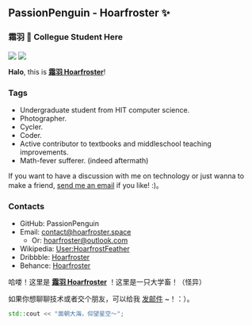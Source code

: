 ## PassionPenguin - Hoarfroster ✨
### 霜羽 🍻 Collegue Student Here

<img align="center" src="https://github-readme-stats.vercel.app/api?username=PassionPenguin&show_icons=true&layout=compact" />

<img align="center" src="https://github-readme-stats.vercel.app/api/top-langs/?username=PassionPenguin&layout=compact&langs_count=10" />

**Halo**, this is **[霜羽 Hoarfroster](https://github.com/PassionPenguin/)**!

### Tags

* Undergraduate student from HIT computer science.
* Photographer.
* Cycler.
* Coder.
* Active contributor to textbooks and middleschool teaching improvements.
* Math-fever sufferer. (indeed aftermath)

If you want to have a discussion with me on technology or just wanna to make a friend, [send me an email](mailto:contact@hoarfroster.space) if you like! :)。

### Contacts

* GitHub: PassionPenguin
* Email: [contact@hoarfroster.space](mailto:contact@hoarfroster.space)
  * Or: [hoarfroster@outlook.com](mailto:hoarfroster@outlook.com)
* Wikipedia: [User:HoarfrostFeather](https://zh.wikipedia.org/wiki/User:HoarfrostFeather)
* Dribbble: [Hoarfroster](https://dribbble.com/Hoarfroster)
* Behance: [Hoarfroster](https://www.behance.net/passionpenguin)

哈喽！这里是 **[霜羽 Hoarfroster](https://github.com/PassionPenguin/)** ！这里是一只大学畜！（怪异）

如果你想聊聊技术或者交个朋友，可以给我 [发邮件](mailto:contact@hoarfroster.space) ~！：）。

```cpp
std::cout << "面朝大海，仰望星空～";
```
